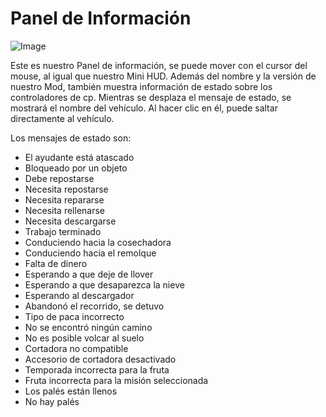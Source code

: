 # Panel de Información

![Image](assets/infopanel_0_0_480_130.png)


Este es nuestro Panel de información, se puede mover con el cursor del mouse, al igual que nuestro Mini HUD.
Además del nombre y la versión de nuestro Mod, también muestra información de estado sobre los controladores de cp.
Mientras se desplaza el mensaje de estado, se mostrará el nombre del vehículo.
Al hacer clic en él, puede saltar directamente al vehículo.



Los mensajes de estado son:
- El ayudante está atascado
- Bloqueado por un objeto
- Debe repostarse
- Necesita repostarse
- Necesita repararse
- Necesita rellenarse
- Necesita descargarse
- Trabajo terminado
- Conduciendo hacia la cosechadora
- Conduciendo hacia el remolque
- Falta de dinero
- Esperando a que deje de llover
- Esperando a que desaparezca la nieve
- Esperando al descargador
- Abandonó el recorrido, se detuvo
- Tipo de paca incorrecto
- No se encontró ningún camino
- No es posible volcar al suelo
- Cortadora no compatible
- Accesorio de cortadora desactivado
- Temporada incorrecta para la fruta
- Fruta incorrecta para la misión seleccionada
- Los palés están llenos
- No hay palés


